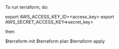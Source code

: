 To run terraform, do:

export AWS_ACCESS_KEY_ID=<access_key>
export AWS_SECRET_ACCESS_KEY=>secret_key>

then 

$terraform init
$terraform plan
$terraform apply

